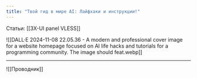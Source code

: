 ```yaml
---
title: "Твой гид в мире AI: Лайфхаки и инструкции!"
---
```

Статьи: [[3X-UI panel VLESS]]

![[DALL·E 2024-11-08 22.05.36 - A modern and professional cover image for a website homepage focused on AI life hacks and tutorials for a programming community. The image should feat.webp]]
___
![[Проводник]]